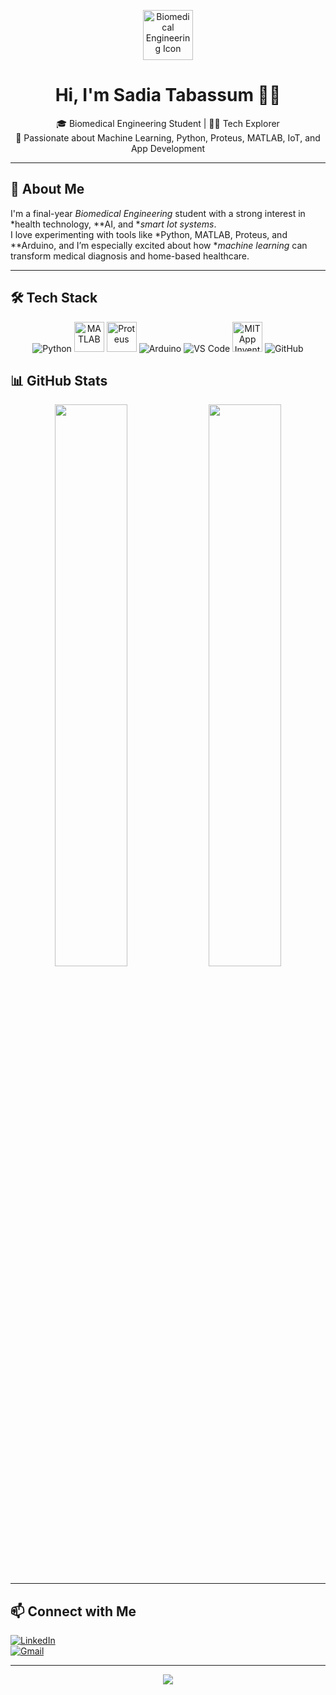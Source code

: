 <p align="center">
  <img src="https://img.icons8.com/fluency/96/microscope.png" width="80" alt="Biomedical Engineering Icon">
</p>

<h1 align="center">Hi, I'm Sadia Tabassum 👩‍🔬</h1>

<p align="center">
  🎓 Biomedical Engineering Student | 👩‍💻 Tech Explorer <br>
  🚀 Passionate about Machine Learning, Python, Proteus, MATLAB, IoT, and App Development
</p>

---

## 🧠 About Me

I'm a final-year *Biomedical Engineering* student with a strong interest in *health technology, **AI, and **smart Iot systems*.  
I love experimenting with tools like *Python, MATLAB, Proteus, and **Arduino, and I’m especially excited about how **machine learning* can transform medical diagnosis and home-based healthcare.

---

## 🛠 Tech Stack

<p align="center">
  <img src="https://img.icons8.com/color/48/python--v1.png" alt="Python"/>
  <img src="https://upload.wikimedia.org/wikipedia/commons/2/21/Matlab_Logo.png" alt="MATLAB" width="48"/>
  <img src="https://img.icons8.com/external-flat-juicy-fish/60/000000/external-proteus-circuit-design-flat-flat-juicy-fish.png" width="48" alt="Proteus"/>
  <img src="https://img.icons8.com/color/48/arduino.png" alt="Arduino"/>
  <img src="https://img.icons8.com/color/48/visual-studio-code-2019.png" alt="VS Code"/>
  <img src="https://upload.wikimedia.org/wikipedia/commons/7/7e/MIT_App_Inventor_Logo.png" alt="MIT App Inventor" width="48"/>
  <img src="https://img.icons8.com/color/48/github.png" alt="GitHub"/>
</p>



## 📊 GitHub Stats

<p align="center">
  <img src="https://github-readme-stats.vercel.app/api?username=SadiaPikachu&show_icons=true&theme=radical" width="48%"/>
  <img src="https://github-readme-streak-stats.herokuapp.com/?user=SadiaPikachu&theme=radical" width="48%"/>
</p>

---

## 📫 Connect with Me

[![LinkedIn](https://img.shields.io/badge/LinkedIn-Connect-blue?style=flat-square&logo=linkedin)](https://www.linkedin.com/in/sadia-tabassum-310916369)  
[![Gmail](https://img.shields.io/badge/Email-sadiakrypton2001@gmail.com-red?style=flat-square&logo=gmail&logoColor=white)](mailto:sadiakrypton2001@gmail.com)

---

<p align="center">
  <img src="https://readme-typing-svg.demolab.com?font=Fira+Code&weight=500&pause=1000&color=F74780&center=true&vCenter=true&width=435&lines=Welcome+to+my+GitHub!;Machine+Learning+%7C+Biomedical+Tech+%7C+Smart+Apps;Let's+Build+Something+Innovative!" />
</p>
